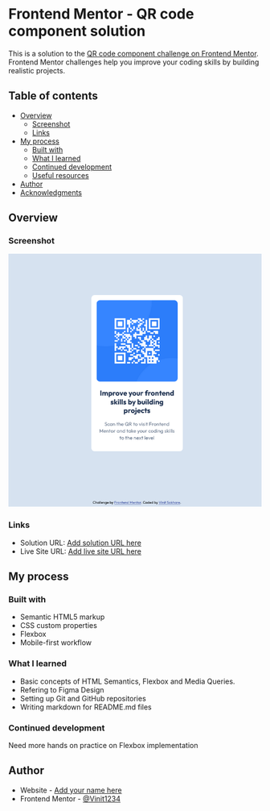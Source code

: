 # Frontend Mentor - QR code component solution

This is a solution to the [QR code component challenge on Frontend Mentor](https://www.frontendmentor.io/challenges/qr-code-component-iux_sIO_H). Frontend Mentor challenges help you improve your coding skills by building realistic projects. 

## Table of contents

- [Overview](#overview)
  - [Screenshot](#screenshot)
  - [Links](#links)
- [My process](#my-process)
  - [Built with](#built-with)
  - [What I learned](#what-i-learned)
  - [Continued development](#continued-development)
  - [Useful resources](#useful-resources)
- [Author](#author)
- [Acknowledgments](#acknowledgments)


## Overview

### Screenshot

![](./images/ScreenshotOfQRComponent.png)


### Links

- Solution URL: [Add solution URL here](https://your-solution-url.com)
- Live Site URL: [Add live site URL here](https://your-live-site-url.com)

## My process

### Built with

- Semantic HTML5 markup
- CSS custom properties
- Flexbox
- Mobile-first workflow

### What I learned

- Basic concepts of HTML Semantics, Flexbox and Media Queries.
- Refering to Figma Design
- Setting up Git and GitHub repositories
- Writing markdown for README.md files


### Continued development

Need more hands on practice on Flexbox implementation


## Author

- Website - [Add your name here](https://www.your-site.com)
- Frontend Mentor - [@Vinit1234](https://www.frontendmentor.io/profile/Vinit1234)

